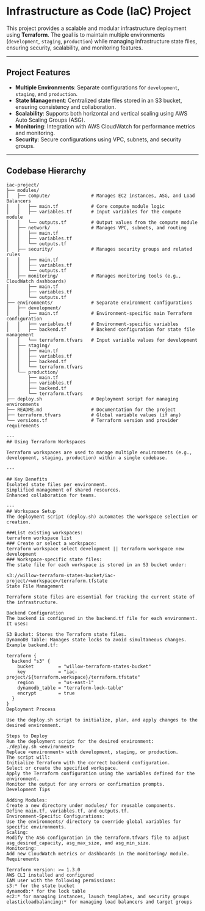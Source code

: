 # Infrastructure as Code (IaC) Project

This project provides a scalable and modular infrastructure deployment using **Terraform**. The goal is to maintain multiple environments (`development`, `staging`, `production`) while managing infrastructure state files, ensuring security, scalability, and monitoring features.

---

## Project Features

- **Multiple Environments**: Separate configurations for `development`, `staging`, and `production`.
- **State Management**: Centralized state files stored in an S3 bucket, ensuring consistency and collaboration.
- **Scalability**: Supports both horizontal and vertical scaling using AWS Auto Scaling Groups (ASG).
- **Monitoring**: Integration with AWS CloudWatch for performance metrics and monitoring.
- **Security**: Secure configurations using VPC, subnets, and security groups.

---

## Codebase Hierarchy

```plaintext
iac-project/
├── modules/
│   ├── compute/               # Manages EC2 instances, ASG, and Load Balancers
│   │   ├── main.tf            # Core compute module logic
│   │   ├── variables.tf       # Input variables for the compute module
│   │   └── outputs.tf         # Output values from the compute module
│   ├── network/               # Manages VPC, subnets, and routing
│   │   ├── main.tf
│   │   ├── variables.tf
│   │   └── outputs.tf
│   ├── security/              # Manages security groups and related rules
│   │   ├── main.tf
│   │   ├── variables.tf
│   │   └── outputs.tf
│   ├── monitoring/            # Manages monitoring tools (e.g., CloudWatch dashboards)
│       ├── main.tf
│       ├── variables.tf
│       └── outputs.tf
├── environments/              # Separate environment configurations
│   ├── development/
│   │   ├── main.tf            # Environment-specific main Terraform configuration
│   │   ├── variables.tf       # Environment-specific variables
│   │   ├── backend.tf         # Backend configuration for state file management
│   │   └── terraform.tfvars   # Input variable values for development
│   ├── staging/
│   │   ├── main.tf
│   │   ├── variables.tf
│   │   ├── backend.tf
│   │   └── terraform.tfvars
│   └── production/
│       ├── main.tf
│       ├── variables.tf
│       ├── backend.tf
│       └── terraform.tfvars
├── deploy.sh                  # Deployment script for managing environments
├── README.md                  # Documentation for the project
├── terraform.tfvars           # Global variable values (if any)
└── versions.tf                # Terraform version and provider requirements

---
## Using Terraform Workspaces

Terraform workspaces are used to manage multiple environments (e.g., development, staging, production) within a single codebase.

---

## Key Benefits
Isolated state files per environment.
Simplified management of shared resources.
Enhanced collaboration for teams.

---
## Workspace Setup
The deployment script (deploy.sh) automates the workspace selection or creation.

###List existing workspaces:
terraform workspace list
### Create or select a workspace:
terraform workspace select development || terraform workspace new development
### Workspace-specific state files:
The state file for each workspace is stored in an S3 bucket under:

s3://willow-terraform-states-bucket/iac-project/<workspace>/terraform.tfstate
State File Management

Terraform state files are essential for tracking the current state of the infrastructure.

Backend Configuration
The backend is configured in the backend.tf file for each environment. It uses:

S3 Bucket: Stores the Terraform state files.
DynamoDB Table: Manages state locks to avoid simultaneous changes.
Example backend.tf:

terraform {
  backend "s3" {
    bucket         = "willow-terraform-states-bucket"
    key            = "iac-project/${terraform.workspace}/terraform.tfstate"
    region         = "us-east-1"
    dynamodb_table = "terraform-lock-table"
    encrypt        = true
  }
}
Deployment Process

Use the deploy.sh script to initialize, plan, and apply changes to the desired environment.

Steps to Deploy
Run the deployment script for the desired environment:
./deploy.sh <environment>
Replace <environment> with development, staging, or production.
The script will:
Initialize Terraform with the correct backend configuration.
Select or create the specified workspace.
Apply the Terraform configuration using the variables defined for the environment.
Monitor the output for any errors or confirmation prompts.
Development Tips

Adding Modules:
Create a new directory under modules/ for reusable components.
Define main.tf, variables.tf, and outputs.tf.
Environment-Specific Configurations:
Use the environments/ directory to override global variables for specific environments.
Scaling:
Modify the ASG configuration in the terraform.tfvars file to adjust asg_desired_capacity, asg_max_size, and asg_min_size.
Monitoring:
Add new CloudWatch metrics or dashboards in the monitoring/ module.
Requirements

Terraform version: >= 1.3.0
AWS CLI installed and configured
IAM user with the following permissions:
s3:* for the state bucket
dynamodb:* for the lock table
ec2:* for managing instances, launch templates, and security groups
elasticloadbalancing:* for managing load balancers and target groups
